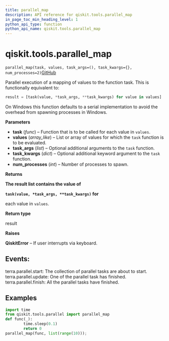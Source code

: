 ```yaml
---
title: parallel_map
description: API reference for qiskit.tools.parallel_map
in_page_toc_min_heading_level: 1
python_api_type: function
python_api_name: qiskit.tools.parallel_map
---
```


# qiskit.tools.parallel\_map

<span id="qiskit.tools.parallel_map" />

`parallel_map(task, values, task_args=(), task_kwargs={}, num_processes=2)`[GitHub](https://github.com/qiskit/qiskit/tree/stable/0.40/qiskit/tools/parallel.py "view source code")

Parallel execution of a mapping of values to the function task. This is functionally equivalent to:

```python
result = [task(value, *task_args, **task_kwargs) for value in values]
```

On Windows this function defaults to a serial implementation to avoid the overhead from spawning processes in Windows.

**Parameters**

*   **task** (*func*) – Function that is to be called for each value in `values`.
*   **values** (*array\_like*) – List or array of values for which the `task` function is to be evaluated.
*   **task\_args** (*list*) – Optional additional arguments to the `task` function.
*   **task\_kwargs** (*dict*) – Optional additional keyword argument to the `task` function.
*   **num\_processes** (*int*) – Number of processes to spawn.

**Returns**

**The result list contains the value of**

**`task(value, *task_args, **task_kwargs)` for**

each value in `values`.

**Return type**

result

**Raises**

**QiskitError** – If user interrupts via keyboard.

## Events:

terra.parallel.start: The collection of parallel tasks are about to start. terra.parallel.update: One of the parallel task has finished. terra.parallel.finish: All the parallel tasks have finished.

## Examples

```python
import time
from qiskit.tools.parallel import parallel_map
def func(_):
        time.sleep(0.1)
        return 0
parallel_map(func, list(range(10)));
```

